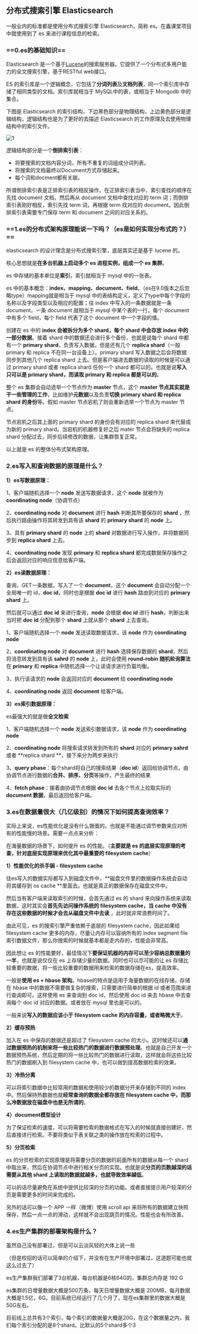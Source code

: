 ## 分布式搜索引擎 Elasticsearch

一般业内的标准都是使用分布式搜索引擎 Elasticsearch，简称 es。在鑫课堂项目中就使用到了 es 来进行课程信息的检索。

### ==0.es的基础知识==

Elasticsearch 是一个基于[Lucene](https://baike.baidu.com/item/Lucene/6753302)的搜索服务器。它提供了一个分布式多用户能力的全文搜索引擎，基于RESTful web接口。

ES 的索引库是一个逻辑概念，它包括了**分词列表**及**文档列表**，同一个索引库中存储了相同类型的文档。索引库就相当于 MySQL中的表，或相当于 Mongodb 中的集合。

下图是 Elasticsearch 的索引结构，下边黑色部分是物理结构，上边黄色部分是逻辑结构，逻辑结构也是为了更好的去描述 Elasticsearch 的工作原理及去使用物理结构中的索引文件。

![1](https://wangxin1248.github.io/assets/images/2020/2020-04/1.png)

逻辑结构部分是一个**倒排索引表**：

- 将要搜索的文档内容分词，所有不重复的词组成分词列表。
- 将搜索的文档最终以Document方式存储起来。
- 每个词和docment都有关联。

所谓倒排索引表是正排索引表的相反操作，在正排索引表当中，索引查找的顺序在先找 document 文档，然后再从 document 文档中查找对应的 term 词；而倒排索引表刚好相反，索引先找 term 词，再根据 term 找对应的 document。因此倒排索引表需要专门保存 term 和 document 之间的对应关系的。

### ==1.es的分布式架构原理能说一下吗？（es是如何实现分布式的？）==

elasticsearch 的设计理念是分布式搜索引擎，底层其实还是基于 lucene 的。

核心思想就是**在多台机器上启动多个 es 进程实例，组成一个 es 集群**。

es 中存储的基本单位是**索引**，索引就相当于 mysql 中的一张表。

es 中的基本概念：**index、mapping、document、field**。（es在9.0版本之后忽略type）mapping就是相当于 mysql 中的表结构定义，定义了type中每个字段的名称以及字段类型以及相应的配置；往 index 中写入的一条数据就是一条 document，一条 document 就相当于 mysql 中某个表的一行，每个 document 中有多个 field，每个 field 代表了这个 document 中一个字段的值。

创建在 es 中的 **index 会被拆分为多个 shard，每个 shard 中会存放 index 中的一部分数据**。接着 shard 中的数据还会进行多个备份，也就是说每个 shard 中都有一个 **primary shard**，负责写入数据，但是还有几个 **replica shard**（一般 primary 和 replica 不在同一台设备上）。primary shard 写入数据之后会将数据同步到其他几个 replica shard 上去。但是客户端进去数据的读取的时候是可以通过 primary shard 或者 replica shard 任何一个 shard 都可以的。也就是说**写入只可以是 primary shard，而读取 primary 和 replica 都是可以的**。

整个 es 集群会自动选举一个节点作为 **master** 节点，这个 **master 节点其实就是干一些管理的工作**，比如维护**元数据**以及负责**切换 primary shard 和 replica shard 的身份**等。假如 master 节点宕机了则会重新选举一个节点为 master 节点。

节点宕机之后其上面的 primary shard 的身份会有对应的 replica shard 来代替成为新的 primary shard。当宕机的机器修复好之后 mater 节点会将缺失的 replica shard 分配过去，同步后续修改的数据，让集群恢复正常。

以上就是 es 的整体分布式架构原理。

### 2.es写入和查询数据的原理是什么？

**1）es写数据原理：**

1、客户端随机选择一个 **node** 发送写数据请求，这个 **node** 就被作为 **coordinating node**（协调节点）

2、**coordinating node** 对 **document** 进行 **hash** 判断其所要保存的 **shard** ，然后执行路由操作将其转发到具有该 **shard** 的 **primary shard** 的 **node** 上。

3、具有 **primary shard** 的 **node** 上的 **shard** 对数据进行写入操作，并将数据同步到 **replica shard** 上去。

4、**coordinating node** 发现 **primary** 和 **replica shard** 都完成数据保存操作之后会返回对应的响应信息给客户端。

**2）es读数据原理：**

查询，GET一条数据，写入了一个 **document**，这个 **document** 会自动分配一个全局唯一的 id，**doc id**，同时也是根据 **doc id** 进行 **hash** 路由到对应的 **primary shard** 上。

然后就可以通过 **doc id** 来进行查询，**node** 会根据 **doc id** 进行 **hash**，判断出来当时把 **doc id** 分配到那个 **shard** 上就从那个 **shard** 上去查询。

1、客户端随机选择一个 **node** 发送读取数据请求，该 **node** 作为 **coordinating node**

2、**coordinating node** 对 **document** 进行 **hash** 选择保存数据的 **shard**，然后将消息转发到具有该 **sahrd** 的 **node** 上，此时会使用 **round-robin 随机轮询算法**在 **primary** 和 **replica** 中随机选择一个让读请求进行负载均衡。

3、执行该请求的 **node** 会返回对应的 **document** 给 **coordinating node**

4、**coordinating node** 返回 **document** 给客户端。 

**3）es索引数据原理：**

es最强大的就是做**全文检索**

1、客户端随机选择一个 **node** 发送索引数据请求，该 **node** 作为 **coordinating node**

2、**coordinating node** 将搜索请求转发到所有的 **shard** 对应的 **primary sahrd** 或者 **replica shard **，接下来分为两步来执行

3、**query phase**：每个shard将自己的搜索结果（**doc id**）返回给协调节点，由协调节点进行数据的**合并、排序、分页**等操作，产生最终的结果

4、**fetch phase**：接着由协调节点根据 **doc id** 去各个节点上拉取实际的 **document 数据**，最后返回给客户端。

### 3.es在数据量很大（几亿级别）的情况下如何提高查询效率？

实际上来说，es性能优化是没有什么银蛋的。也就是不能通过调节参数来应对所有的性能慢的场景。需要一点点来分析：

在海量数据的场景下，如何提升 es 的性能。（**主要就是 es 的底层实现原理的考查，针对底层实现原理来优化其中最重要的 filesystem cache**）

**1）性能优化的杀手锏 - filesystem cache**

往es写入的数据实际都写入到磁盘文件中，**磁盘文件里的数据操作系统会自动将其缓存到 os cache **里面去。也就是真正的数据保存在磁盘文件中。

然后当有客户端来读取索引的时候，会首先通过 es 的 shard 来向操作系统来读取数据，这时其实会**首先先访问操作系统的 filesystem cache，当 cache 中没有存在这些数据的时候才会去从磁盘文件中去读** ，此时就非常浪费时间了。

由此可见，es 的搜索引擎严重依赖于底层的 filesystem cache，因此如果给 filesystem cache 更多的内存，尽量让内存可以容纳所有的 index segment file 索引数据文件，那么你搜索的时候就基本都是走内存的，性能会非常高。

因此想让 es 的性能要好，最佳情况下**要保证机器的内存可以至少容纳总数据量的一半**，也就是说仅仅在 es 上存储少量的数据。同时也可以尽可能的让 es 存储比较重要的数据，将一些比较重要的数据用来检索的数据存储在es，提高效率。

一般是**使用 es + hbase 架构**。hbase的特点是适用于海量数据的在线存储，存储在 hbase 中的数据不需要做复杂的搜索，只需要进行简单的根据 id 或者范围来进行查询即可。这样使用 es 来查询到 doc id，然后使用 doc id 来去 hbase 中去查询每个 doc id 对应的数据。或者放在 mysql 里也是可以的。

一般来说**写入的数据应该小于 filesystem cache 的内存容量，或者略微大于**。

**2）缓存预热**

加入在 es 中保存的数据还是超过了 filesystem cache 的大小。这时候还可以**通过数据预热的机制来将一些比较热门的数据进行数据预处理**。也就是自己开发一个数据预热系统，然后定期的将一些比较热门的数据进行读取，这样就会将这些比较热门的数据刷入到 filesystem cache 中，也可以做到提高数据检索的效果。

**3）冷热分离**

可以将索引数据中比较常用的数据和使用较少的数据分开来存储到不同的 index 中。然后保持热数据也就**经常查询的数据全都存放在 filesystem cache 中，而那么冷数据放在磁盘中也是无所谓的**。

**4）document模型设计**

为了保证检索的速度，可以将需要检索的数据格式在写入的时候就直接创建好，然后直接进行检索。不要将类似于表关联之类的操作放在检索的过程中。

**5）分页检索**

es 的分页检索的实现原理是将需要分页的数据的前面所有的数据从每一个 shard 中取出来，然后在协调节点中进行相关分页的实现。也就是说**分页的页数越深的话需要从其他 shard 上读取的数据就越多，也就导致效率越低**。

可以的话尽量避免在系统中提供比较深的分页的功能。或者直接提示用户较深的分页是需要更多的时间来完成的。

另外的话可以像一个 APP 一样（微博）使用 scroll api 来将所有的数据建立快照保存，然后一点一点的滑动，这样就不会出现跳页的情况。性能也会有所改善。

### 4.es生产集群的部署架构是什么？

虽然自己没有部署过，但是可以云淡风轻的大体上说一些

（但是校招的话可以简单的介绍下，并没有在生产环境中部署过，这道题可能也就这么过去了）

es生产集群我们部署了3台机器，每台机器是6核64G的，集群总内存是 192 G

es集群的日增量数据大概是500万条，每天日增量数据大概是 200MB，每月数据大概是1.5亿，6G。目前系统已经运行了几个月了，现在es集群里的数据大概是50G左右。

目前线上总共有3个索引，每个索引的数据量大概是20G，在这个数据量之内，我们每个索引分配的是8个shard。比默认的5个shard多个3